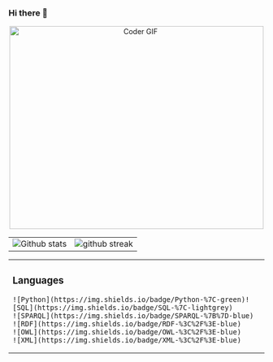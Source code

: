 ### Hi there 👋

<p align="center">
<a href="#"><img src="https://media.giphy.com/media/SWoSkN6DxTszqIKEqv/giphy.gif" alt="Coder GIF" width="500" height="400"></a>
</p>



|                                                                                                           |                                                                                      |
| --------------------------------------------------------------------------------------------------------- | ------------------------------------------------------------------------------------ |
| ![Github stats](https://github-readme-stats.vercel.app/api?username=matteoLorenzini&show_icons=true&locale=en) | ![github streak](https://github-readme-streak-stats.herokuapp.com/?user=matteoLorenzini&) |

<table style="border: none">
  <tr>
  <td width="50%" valign="top">

### Languages 
    ![Python](https://img.shields.io/badge/Python-%7C-green)![SQL](https://img.shields.io/badge/SQL-%7C-lightgrey)
    ![SPARQL](https://img.shields.io/badge/SPARQL-%7B%7D-blue)
    ![RDF](https://img.shields.io/badge/RDF-%3C%2F%3E-blue)
    ![OWL](https://img.shields.io/badge/OWL-%3C%2F%3E-blue)
    ![XML](https://img.shields.io/badge/XML-%3C%2F%3E-blue)
